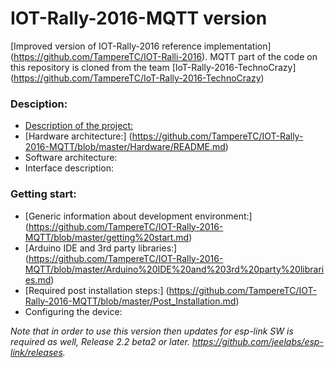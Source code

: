 # IOT-Rally-2016-MQTT version

[Improved version of IOT-Rally-2016 reference implementation] (https://github.com/TampereTC/IOT-Ralli-2016). MQTT part of the code on this repository is cloned from the team [IoT-Rally-2016-TechnoCrazy] (https://github.com/TampereTC/IoT-Rally-2016-TechnoCrazy) 
### Desciption:
- [Description of the project:](https://github.com/TampereTC/IOT-Rally-2016-MQTT/blob/master/Description.md)   
- [Hardware architecture:] (https://github.com/TampereTC/IOT-Rally-2016-MQTT/blob/master/Hardware/README.md)  
- Software architecture:
- Interface description:

### Getting start:
- [Generic information about development environment:] (https://github.com/TampereTC/IOT-Rally-2016-MQTT/blob/master/getting%20start.md)
- [Arduino IDE and 3rd party libraries:] (https://github.com/TampereTC/IOT-Rally-2016-MQTT/blob/master/Arduino%20IDE%20and%203rd%20party%20libraries.md) 
- [Required post installation steps:] (https://github.com/TampereTC/IOT-Rally-2016-MQTT/blob/master/Post_Installation.md) 
- Configuring the device:


_Note that in order to use this version then updates for esp-link SW is required as well, Release 2.2 beta2 or later. https://github.com/jeelabs/esp-link/releases._


